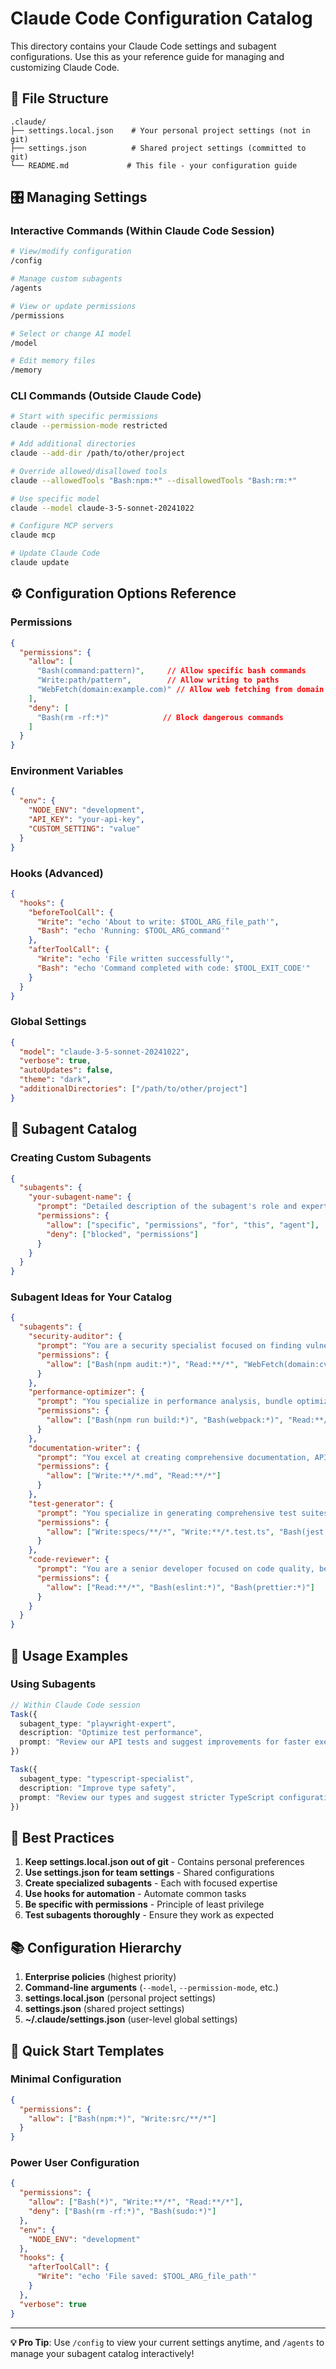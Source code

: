 # Claude Code Configuration Catalog

This directory contains your Claude Code settings and subagent configurations. Use this as your reference guide for managing and customizing Claude Code.

## 📁 File Structure

```
.claude/
├── settings.local.json    # Your personal project settings (not in git)
├── settings.json          # Shared project settings (committed to git)
└── README.md             # This file - your configuration guide
```

## 🎛️ Managing Settings

### Interactive Commands (Within Claude Code Session)

```bash
# View/modify configuration
/config

# Manage custom subagents
/agents

# View or update permissions
/permissions

# Select or change AI model
/model

# Edit memory files
/memory
```

### CLI Commands (Outside Claude Code)

```bash
# Start with specific permissions
claude --permission-mode restricted

# Add additional directories
claude --add-dir /path/to/other/project

# Override allowed/disallowed tools
claude --allowedTools "Bash:npm:*" --disallowedTools "Bash:rm:*"

# Use specific model
claude --model claude-3-5-sonnet-20241022

# Configure MCP servers
claude mcp

# Update Claude Code
claude update
```

## ⚙️ Configuration Options Reference

### Permissions
```json
{
  "permissions": {
    "allow": [
      "Bash(command:pattern)",     // Allow specific bash commands
      "Write:path/pattern",        // Allow writing to paths
      "WebFetch(domain:example.com)" // Allow web fetching from domain
    ],
    "deny": [
      "Bash(rm -rf:*)"            // Block dangerous commands
    ]
  }
}
```

### Environment Variables
```json
{
  "env": {
    "NODE_ENV": "development",
    "API_KEY": "your-api-key",
    "CUSTOM_SETTING": "value"
  }
}
```

### Hooks (Advanced)
```json
{
  "hooks": {
    "beforeToolCall": {
      "Write": "echo 'About to write: $TOOL_ARG_file_path'",
      "Bash": "echo 'Running: $TOOL_ARG_command'"
    },
    "afterToolCall": {
      "Write": "echo 'File written successfully'",
      "Bash": "echo 'Command completed with code: $TOOL_EXIT_CODE'"
    }
  }
}
```

### Global Settings
```json
{
  "model": "claude-3-5-sonnet-20241022",
  "verbose": true,
  "autoUpdates": false,
  "theme": "dark",
  "additionalDirectories": ["/path/to/other/project"]
}
```

## 🤖 Subagent Catalog

### Creating Custom Subagents

```json
{
  "subagents": {
    "your-subagent-name": {
      "prompt": "Detailed description of the subagent's role and expertise",
      "permissions": {
        "allow": ["specific", "permissions", "for", "this", "agent"],
        "deny": ["blocked", "permissions"]
      }
    }
  }
}
```

### Subagent Ideas for Your Catalog

```json
{
  "subagents": {
    "security-auditor": {
      "prompt": "You are a security specialist focused on finding vulnerabilities, analyzing dependencies, and ensuring secure coding practices.",
      "permissions": {
        "allow": ["Bash(npm audit:*)", "Read:**/*", "WebFetch(domain:cve.mitre.org)"]
      }
    },
    "performance-optimizer": {
      "prompt": "You specialize in performance analysis, bundle optimization, and identifying bottlenecks in web applications.",
      "permissions": {
        "allow": ["Bash(npm run build:*)", "Bash(webpack:*)", "Read:**/*"]
      }
    },
    "documentation-writer": {
      "prompt": "You excel at creating comprehensive documentation, API docs, and maintaining README files with clear examples.",
      "permissions": {
        "allow": ["Write:**/*.md", "Read:**/*"]
      }
    },
    "test-generator": {
      "prompt": "You specialize in generating comprehensive test suites, writing test cases, and ensuring high test coverage.",
      "permissions": {
        "allow": ["Write:specs/**/*", "Write:**/*.test.ts", "Bash(jest:*)", "Bash(npm test:*)"]
      }
    },
    "code-reviewer": {
      "prompt": "You are a senior developer focused on code quality, best practices, and maintaining coding standards across the codebase.",
      "permissions": {
        "allow": ["Read:**/*", "Bash(eslint:*)", "Bash(prettier:*)"]
      }
    }
  }
}
```

## 🚀 Usage Examples

### Using Subagents
```typescript
// Within Claude Code session
Task({
  subagent_type: "playwright-expert",
  description: "Optimize test performance",
  prompt: "Review our API tests and suggest improvements for faster execution"
})

Task({
  subagent_type: "typescript-specialist",
  description: "Improve type safety",
  prompt: "Review our types and suggest stricter TypeScript configurations"
})
```

## 🔧 Best Practices

1. **Keep settings.local.json out of git** - Contains personal preferences
2. **Use settings.json for team settings** - Shared configurations
3. **Create specialized subagents** - Each with focused expertise
4. **Use hooks for automation** - Automate common tasks
5. **Be specific with permissions** - Principle of least privilege
6. **Test subagents thoroughly** - Ensure they work as expected

## 📚 Configuration Hierarchy

1. **Enterprise policies** (highest priority)
2. **Command-line arguments** (`--model`, `--permission-mode`, etc.)
3. **settings.local.json** (personal project settings)
4. **settings.json** (shared project settings)
5. **~/.claude/settings.json** (user-level global settings)

## 🎯 Quick Start Templates

### Minimal Configuration
```json
{
  "permissions": {
    "allow": ["Bash(npm:*)", "Write:src/**/*"]
  }
}
```

### Power User Configuration
```json
{
  "permissions": {
    "allow": ["Bash(*)", "Write:**/*", "Read:**/*"],
    "deny": ["Bash(rm -rf:*)", "Bash(sudo:*)"]
  },
  "env": {
    "NODE_ENV": "development"
  },
  "hooks": {
    "afterToolCall": {
      "Write": "echo 'File saved: $TOOL_ARG_file_path'"
    }
  },
  "verbose": true
}
```

---

**💡 Pro Tip**: Use `/config` to view your current settings anytime, and `/agents` to manage your subagent catalog interactively!